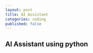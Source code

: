 ```yaml
---
layout: post
title: AI Assistant
categories: coding
published: false
---
```


## AI Assistant using python